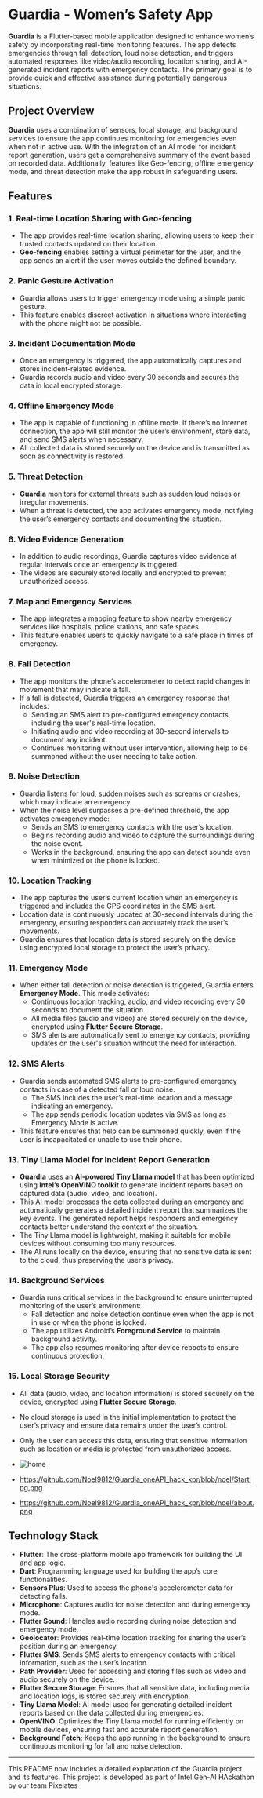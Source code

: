 # Guardia - Women’s Safety App

**Guardia** is a Flutter-based mobile application designed to enhance women’s safety by incorporating real-time monitoring features. The app detects emergencies through fall detection, loud noise detection, and triggers automated responses like video/audio recording, location sharing, and AI-generated incident reports with emergency contacts. The primary goal is to provide quick and effective assistance during potentially dangerous situations.

## Project Overview

**Guardia** uses a combination of sensors, local storage, and background services to ensure the app continues monitoring for emergencies even when not in active use. With the integration of an AI model for incident report generation, users get a comprehensive summary of the event based on recorded data. Additionally, features like Geo-fencing, offline emergency mode, and threat detection make the app robust in safeguarding users.

## Features

### 1. **Real-time Location Sharing with Geo-fencing**
- The app provides real-time location sharing, allowing users to keep their trusted contacts updated on their location.
- **Geo-fencing** enables setting a virtual perimeter for the user, and the app sends an alert if the user moves outside the defined boundary.

### 2. **Panic Gesture Activation**
- Guardia allows users to trigger emergency mode using a simple panic gesture.
- This feature enables discreet activation in situations where interacting with the phone might not be possible.

### 3. **Incident Documentation Mode**
- Once an emergency is triggered, the app automatically captures and stores incident-related evidence.
- Guardia records audio and video every 30 seconds and secures the data in local encrypted storage.

### 4. **Offline Emergency Mode**
- The app is capable of functioning in offline mode. If there’s no internet connection, the app will still monitor the user’s environment, store data, and send SMS alerts when necessary.
- All collected data is stored securely on the device and is transmitted as soon as connectivity is restored.

### 5. **Threat Detection**
- **Guardia** monitors for external threats such as sudden loud noises or irregular movements.
- When a threat is detected, the app activates emergency mode, notifying the user’s emergency contacts and documenting the situation.

### 6. **Video Evidence Generation**
- In addition to audio recordings, Guardia captures video evidence at regular intervals once an emergency is triggered.
- The videos are securely stored locally and encrypted to prevent unauthorized access.

### 7. **Map and Emergency Services**
- The app integrates a mapping feature to show nearby emergency services like hospitals, police stations, and safe spaces.
- This feature enables users to quickly navigate to a safe place in times of emergency.

### 8. **Fall Detection**
- The app monitors the phone’s accelerometer to detect rapid changes in movement that may indicate a fall.
- If a fall is detected, Guardia triggers an emergency response that includes:
  - Sending an SMS alert to pre-configured emergency contacts, including the user's real-time location.
  - Initiating audio and video recording at 30-second intervals to document any incident.
  - Continues monitoring without user intervention, allowing help to be summoned without the user needing to take action.

### 9. **Noise Detection**
- Guardia listens for loud, sudden noises such as screams or crashes, which may indicate an emergency.
- When the noise level surpasses a pre-defined threshold, the app activates emergency mode:
  - Sends an SMS to emergency contacts with the user’s location.
  - Begins recording audio and video to capture the surroundings during the noise event.
  - Works in the background, ensuring the app can detect sounds even when minimized or the phone is locked.

### 10. **Location Tracking**
- The app captures the user’s current location when an emergency is triggered and includes the GPS coordinates in the SMS alert.
- Location data is continuously updated at 30-second intervals during the emergency, ensuring responders can accurately track the user’s movements.
- Guardia ensures that location data is stored securely on the device using encrypted local storage to protect the user’s privacy.

### 11. **Emergency Mode**
- When either fall detection or noise detection is triggered, Guardia enters **Emergency Mode**. This mode activates:
  - Continuous location tracking, audio, and video recording every 30 seconds to document the situation.
  - All media files (audio and video) are stored securely on the device, encrypted using **Flutter Secure Storage**.
  - SMS alerts are automatically sent to emergency contacts, providing updates on the user's situation without the need for interaction.

### 12. **SMS Alerts**
- Guardia sends automated SMS alerts to pre-configured emergency contacts in case of a detected fall or loud noise.
  - The SMS includes the user’s real-time location and a message indicating an emergency.
  - The app sends periodic location updates via SMS as long as Emergency Mode is active.
- This feature ensures that help can be summoned quickly, even if the user is incapacitated or unable to use their phone.

### 13. **Tiny Llama Model for Incident Report Generation**
- **Guardia** uses an **AI-powered Tiny Llama model** that has been optimized using **Intel’s OpenVINO toolkit** to generate incident reports based on captured data (audio, video, and location).
- This AI model processes the data collected during an emergency and automatically generates a detailed incident report that summarizes the key events. The generated report helps responders and emergency contacts better understand the context of the situation.
- The Tiny Llama model is lightweight, making it suitable for mobile devices without consuming too many resources.
- The AI runs locally on the device, ensuring that no sensitive data is sent to the cloud, thus preserving the user’s privacy.

### 14. **Background Services**
- Guardia runs critical services in the background to ensure uninterrupted monitoring of the user’s environment:
  - Fall detection and noise detection continue even when the app is not in use or when the phone is locked.
  - The app utilizes Android’s **Foreground Service** to maintain background activity.
  - The app also resumes monitoring after device reboots to ensure continuous protection.

### 15. **Local Storage Security**
- All data (audio, video, and location information) is stored securely on the device, encrypted using **Flutter Secure Storage**.
- No cloud storage is used in the initial implementation to protect the user’s privacy and ensure data remains under the user’s control.
- Only the user can access this data, ensuring that sensitive information such as location or media is protected from unauthorized access.

- ![home](https://github.com/user-attachments/assets/6a9b61bc-bdc3-4449-b3e6-7bddd022ff4a)
- https://github.com/Noel9812/Guardia_oneAPI_hack_kpr/blob/noel/Starting.png
- https://github.com/Noel9812/Guardia_oneAPI_hack_kpr/blob/noel/about.png


## Technology Stack

- **Flutter**: The cross-platform mobile app framework for building the UI and app logic.
- **Dart**: Programming language used for building the app’s core functionalities.
- **Sensors Plus**: Used to access the phone's accelerometer data for detecting falls.
- **Microphone**: Captures audio for noise detection and during emergency mode.
- **Flutter Sound**: Handles audio recording during noise detection and emergency mode.
- **Geolocator**: Provides real-time location tracking for sharing the user’s position during an emergency.
- **Flutter SMS**: Sends SMS alerts to emergency contacts with critical information, such as the user’s location.
- **Path Provider**: Used for accessing and storing files such as video and audio securely on the device.
- **Flutter Secure Storage**: Ensures that all sensitive data, including media and location logs, is stored securely with encryption.
- **Tiny Llama Model**: AI model used for generating detailed incident reports based on the data collected during emergencies.
- **OpenVINO**: Optimizes the Tiny Llama model for running efficiently on mobile devices, ensuring fast and accurate report generation.
- **Background Fetch**: Keeps the app running in the background to ensure continuous monitoring for fall and noise detection.

---

This README now includes a detailed explanation of the Guardia project and its features.
This project is developed as part of Intel Gen-AI HAckathon by our team Pixelates
